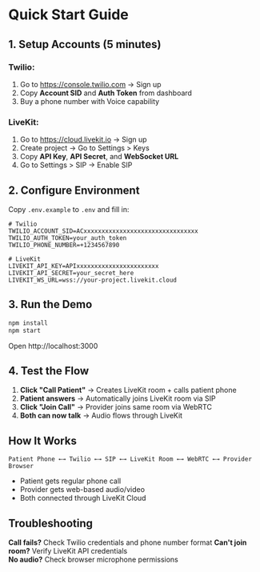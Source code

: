 # Quick Start Guide

## 1. Setup Accounts (5 minutes)

### Twilio:
1. Go to https://console.twilio.com → Sign up
2. Copy **Account SID** and **Auth Token** from dashboard
3. Buy a phone number with Voice capability

### LiveKit:
1. Go to https://cloud.livekit.io → Sign up  
2. Create project → Go to Settings > Keys
3. Copy **API Key**, **API Secret**, and **WebSocket URL**
4. Go to Settings > SIP → Enable SIP

## 2. Configure Environment

Copy `.env.example` to `.env` and fill in:

```env
# Twilio
TWILIO_ACCOUNT_SID=ACxxxxxxxxxxxxxxxxxxxxxxxxxxxxxxxx
TWILIO_AUTH_TOKEN=your_auth_token
TWILIO_PHONE_NUMBER=+1234567890

# LiveKit  
LIVEKIT_API_KEY=APIxxxxxxxxxxxxxxxxxxxxxxx
LIVEKIT_API_SECRET=your_secret_here
LIVEKIT_WS_URL=wss://your-project.livekit.cloud
```

## 3. Run the Demo

```bash
npm install
npm start
```

Open http://localhost:3000

## 4. Test the Flow

1. **Click "Call Patient"** → Creates LiveKit room + calls patient phone
2. **Patient answers** → Automatically joins LiveKit room via SIP  
3. **Click "Join Call"** → Provider joins same room via WebRTC
4. **Both can now talk** → Audio flows through LiveKit

## How It Works

```
Patient Phone ←→ Twilio ←→ SIP ←→ LiveKit Room ←→ WebRTC ←→ Provider Browser
```

- Patient gets regular phone call
- Provider gets web-based audio/video
- Both connected through LiveKit Cloud

## Troubleshooting

**Call fails?** Check Twilio credentials and phone number format
**Can't join room?** Verify LiveKit API credentials  
**No audio?** Check browser microphone permissions